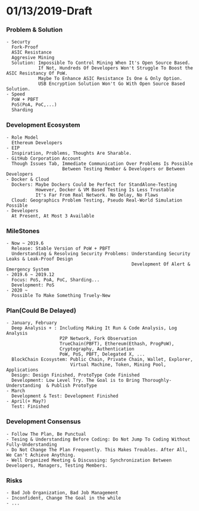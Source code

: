 # 01/13/2019-Draft
### Problem & Solution
    - Securty
      Fork-Proof
      ASIC Resistance
      Aggresive Mining
      Solution: Impossible To Control Mining When It's Open Source Based.
                If Not, Hundreds Of Developers Won't Struggle To Boost the ASIC Resistancy Of PoW.
                Maybe To Enhance ASIC Resistance Is One & Only Option.
                USB Encryption Solution Won't Go With Open Source Based Solution.
    - Speed
      PoW + PBFT
      PoS(PoA, PoC,...)
      Sharding
### Development Ecosystem
    - Role Model
      Ethereum Developers
    - EIP
      Inspiration, Problems, Thoughts Are Sharable.
    - GitHub Corporation Account
      Though Issues Tab, Immediate Communication Over Problems Is Possible
                         Between Testing Member & Developers or Between Developers
    - Docker & Cloud
      Dockers: Maybe Dockers Could be Perfect for StandAlone-Testing
               However, Docker & VM Based Testing Is Less Trustable
               It's Far From Real Network. No Delay, No Flaws
      Cloud: Geographics Problem Testing, Pseudo Real-World Simulation Possible
    - Developers
      At Present, At Most 3 Available
### MileStones
    - Now ~ 2019.6
      Release: Stable Version of PoW + PBFT
      Understanding & Resolving Security Problems: Understanding Security Leaks & Leak-Proof Design
                                                   Development Of Alert & Emergency System
    - 2019.6 ~ 2019.12
      Focus: PoS, PoA, PoC, Sharding...
      Development: PoS
    - 2020 ~
      Possible To Make Something Truely-New
### Plan(Could Be Delayed)
    - January, February
      Deep Analysis + : Including Making It Run & Code Analysis, Log Analysis
                        P2P Network, Fork Observation
                        TrueChain(PBFT), Ethereum(Ethash, ProgPoW),
                        Cryptography, Authentication
                        PoW, PoS, PBFT, Delegated X, ...
      BlockChain Ecosystem: Public Chain, Private Chain, Wallet, Explorer,
                            Virtual Machine, Token, Mining Pool, Applications
      Design: Design Finished, ProtoType Code Finished                 
      Development: Low Level Try. The Goal is to Bring Thoroughly-Understanding  & Publish ProtoType
    - March
      Development & Test: Development Finished
    - April(+ May?)
      Test: Finished
### Development Consensus
    - Follow The Plan, Be Punctual
    - Tesing & Understanding Before Coding: Do Not Jump To Coding Without Fully-Understanding
    - Do Not Change The Plan Frequently. This Makes Troubles. After All, We Can't Achieve Anything.
    - Well Organized Meeting & Discussing: Synchronization Between Developers, Managers, Testing Members.
### Risks
    - Bad Job Organization, Bad Job Management
    - Inconfident, Change The Goal in the while
    - ...
